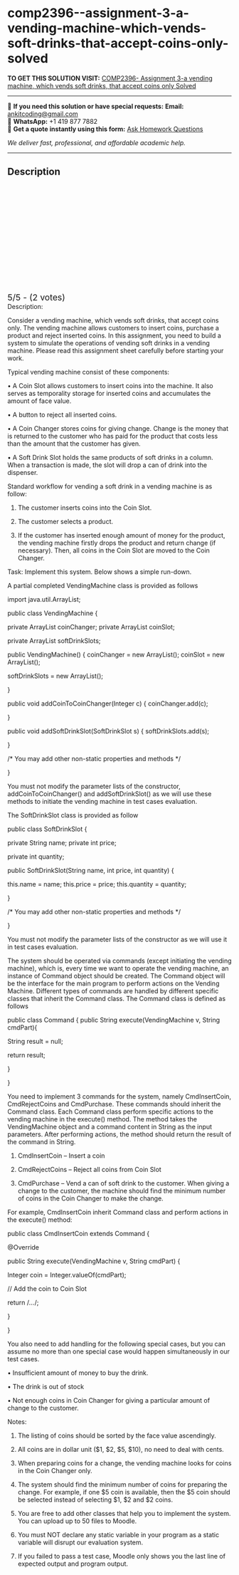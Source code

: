 # comp2396--assignment-3-a-vending-machine-which-vends-soft-drinks-that-accept-coins-only-solved
**TO GET THIS SOLUTION VISIT:** [COMP2396- Assignment 3-a vending machine, which vends soft drinks, that accept coins only Solved](https://www.ankitcodinghub.com/product/comp2396-assignment-3-a-vending-machine-which-vends-soft-drinks-that-accept-coins-only-solved/)


---

📩 **If you need this solution or have special requests:** **Email:** ankitcoding@gmail.com  
📱 **WhatsApp:** +1 419 877 7882  
📄 **Get a quote instantly using this form:** [Ask Homework Questions](https://www.ankitcodinghub.com/services/ask-homework-questions/)

*We deliver fast, professional, and affordable academic help.*

---

<h2>Description</h2>



<div class="kk-star-ratings kksr-auto kksr-align-center kksr-valign-top" data-payload="{&quot;align&quot;:&quot;center&quot;,&quot;id&quot;:&quot;49825&quot;,&quot;slug&quot;:&quot;default&quot;,&quot;valign&quot;:&quot;top&quot;,&quot;ignore&quot;:&quot;&quot;,&quot;reference&quot;:&quot;auto&quot;,&quot;class&quot;:&quot;&quot;,&quot;count&quot;:&quot;2&quot;,&quot;legendonly&quot;:&quot;&quot;,&quot;readonly&quot;:&quot;&quot;,&quot;score&quot;:&quot;5&quot;,&quot;starsonly&quot;:&quot;&quot;,&quot;best&quot;:&quot;5&quot;,&quot;gap&quot;:&quot;4&quot;,&quot;greet&quot;:&quot;Rate this product&quot;,&quot;legend&quot;:&quot;5\/5 - (2 votes)&quot;,&quot;size&quot;:&quot;24&quot;,&quot;title&quot;:&quot;COMP2396- Assignment 3-a vending machine, which vends soft drinks, that accept coins only Solved&quot;,&quot;width&quot;:&quot;138&quot;,&quot;_legend&quot;:&quot;{score}\/{best} - ({count} {votes})&quot;,&quot;font_factor&quot;:&quot;1.25&quot;}">

<div class="kksr-stars">

<div class="kksr-stars-inactive">
            <div class="kksr-star" data-star="1" style="padding-right: 4px">


<div class="kksr-icon" style="width: 24px; height: 24px;"></div>
        </div>
            <div class="kksr-star" data-star="2" style="padding-right: 4px">


<div class="kksr-icon" style="width: 24px; height: 24px;"></div>
        </div>
            <div class="kksr-star" data-star="3" style="padding-right: 4px">


<div class="kksr-icon" style="width: 24px; height: 24px;"></div>
        </div>
            <div class="kksr-star" data-star="4" style="padding-right: 4px">


<div class="kksr-icon" style="width: 24px; height: 24px;"></div>
        </div>
            <div class="kksr-star" data-star="5" style="padding-right: 4px">


<div class="kksr-icon" style="width: 24px; height: 24px;"></div>
        </div>
    </div>

<div class="kksr-stars-active" style="width: 138px;">
            <div class="kksr-star" style="padding-right: 4px">


<div class="kksr-icon" style="width: 24px; height: 24px;"></div>
        </div>
            <div class="kksr-star" style="padding-right: 4px">


<div class="kksr-icon" style="width: 24px; height: 24px;"></div>
        </div>
            <div class="kksr-star" style="padding-right: 4px">


<div class="kksr-icon" style="width: 24px; height: 24px;"></div>
        </div>
            <div class="kksr-star" style="padding-right: 4px">


<div class="kksr-icon" style="width: 24px; height: 24px;"></div>
        </div>
            <div class="kksr-star" style="padding-right: 4px">


<div class="kksr-icon" style="width: 24px; height: 24px;"></div>
        </div>
    </div>
</div>


<div class="kksr-legend" style="font-size: 19.2px;">
            5/5 - (2 votes)    </div>
    </div>
Description:

Consider a vending machine, which vends soft drinks, that accept coins only. The vending machine allows customers to insert coins, purchase a product and reject inserted coins. In this assignment, you need to build a system to simulate the operations of vending soft drinks in a vending machine. Please read this assignment sheet carefully before starting your work.

Typical vending machine consist of these components:

• A Coin Slot allows customers to insert coins into the machine. It also serves as temporality storage for inserted coins and accumulates the amount of face value.

• A button to reject all inserted coins.

• A Coin Changer stores coins for giving change. Change is the money that is returned to the customer who has paid for the product that costs less than the amount that the customer has given.

• A Soft Drink Slot holds the same products of soft drinks in a column. When a transaction is made, the slot will drop a can of drink into the dispenser.

Standard workflow for vending a soft drink in a vending machine is as follow:

1. The customer inserts coins into the Coin Slot.

2. The customer selects a product.

3. If the customer has inserted enough amount of money for the product, the vending machine firstly drops the product and return change (if necessary). Then, all coins in the Coin Slot are moved to the Coin Changer.

Task: Implement this system. Below shows a simple run-down.

A partial completed VendingMachine class is provided as follows

import java.util.ArrayList;

public class VendingMachine {

private ArrayList coinChanger; private ArrayList coinSlot;

private ArrayList softDrinkSlots;

public VendingMachine() { coinChanger = new ArrayList(); coinSlot = new ArrayList();

softDrinkSlots = new ArrayList();

}

public void addCoinToCoinChanger(Integer c) { coinChanger.add(c);

}

public void addSoftDrinkSlot(SoftDrinkSlot s) { softDrinkSlots.add(s);

}

/* You may add other non-static properties and methods */

}

You must not modify the parameter lists of the constructor, addCoinToCoinChanger() and addSoftDrinkSlot() as we will use these methods to initiate the vending machine in test cases evaluation.

The SoftDrinkSlot class is provided as follow

public class SoftDrinkSlot {

private String name; private int price;

private int quantity;

public SoftDrinkSlot(String name, int price, int quantity) {

this.name = name; this.price = price; this.quantity = quantity;

}

/* You may add other non-static properties and methods */

}

You must not modify the parameter lists of the constructor as we will use it in test cases evaluation.

The system should be operated via commands (except initiating the vending machine), which is, every time we want to operate the vending machine, an instance of Command object should be created. The Command object will be the interface for the main program to perform actions on the Vending Machine. Different types of commands are handled by different specific classes that inherit the Command class. The Command class is defined as follows

public class Command { public String execute(VendingMachine v, String cmdPart){

String result = null;

return result;

}

}

You need to implement 3 commands for the system, namely CmdInsertCoin, CmdRejectCoins and CmdPurchase. These commands should inherit the Command class. Each Command class perform specific actions to the vending machine in the execute() method. The method takes the VendingMachine object and a command content in String as the input parameters. After performing actions, the method should return the result of the command in String.

1. CmdInsertCoin – Insert a coin

2. CmdRejectCoins – Reject all coins from Coin Slot

3. CmdPurchase – Vend a can of soft drink to the customer. When giving a change to the customer, the machine should find the minimum number of coins in the Coin Changer to make the change.

For example, CmdInsertCoin inherit Command class and perform actions in the execute() method:

public class CmdInsertCoin extends Command {

@Override

public String execute(VendingMachine v, String cmdPart) {

Integer coin = Integer.valueOf(cmdPart);

// Add the coin to Coin Slot

return /*…*/;

}

}

You also need to add handling for the following special cases, but you can assume no more than one special case would happen simultaneously in our test cases.

• Insufficient amount of money to buy the drink.

• The drink is out of stock

• Not enough coins in Coin Changer for giving a particular amount of change to the customer.

Notes:

1. The listing of coins should be sorted by the face value ascendingly.

2. All coins are in dollar unit ($1, $2, $5, $10), no need to deal with cents.

3. When preparing coins for a change, the vending machine looks for coins in the Coin Changer only.

4. The system should find the minimum number of coins for preparing the change. For example, if one $5 coin is available, then the $5 coin should be selected instead of selecting $1, $2 and $2 coins.

5. You are free to add other classes that help you to implement the system. You can upload up to 50 files to Moodle.

6. You must NOT declare any static variable in your program as a static variable will disrupt our evaluation system.

7. If you failed to pass a test case, Moodle only shows you the last line of expected output and program output.
